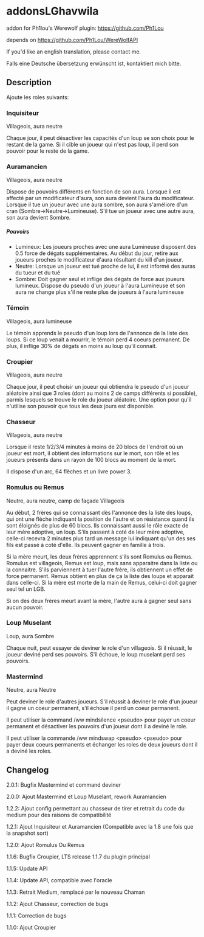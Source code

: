 # addonsLGhavwila
addon for Ph1lou's Werewolf plugin: https://github.com/Ph1Lou

depends on https://github.com/Ph1Lou/WereWolfAPI

If you'd like an english translation, please contact me.

Falls eine Deutsche übersetzung erwünscht ist, kontaktiert mich bitte.

## Description

Ajoute les roles suivants:

### Inquisiteur

Villageois, aura neutre

Chaque jour, il peut désactiver les capacités d'un loup se son choix pour le restant de la game. 
Si il cible un joueur qui n'est pas loup, il perd son pouvoir pour le reste de la game.

### Auramancien

Villageois, aura neutre

Dispose de pouvoirs différents en fonction de son aura.
Lorsque il est affecté par un modificateur d'aura, son aura devient l'aura du modificateur. Lorsque il tue un joueur avec une aura sombre, son aura s'améliore d'un cran (Sombre->Neutre->Lumineuse). S'il tue un joueur avec une autre aura, son aura devient Sombre.

##### Pouvoirs
* Lumineux: Les joueurs proches avec une aura Lumineuse disposent des 0.5 force de dégats supplémentaires. Au début du jour, retire aux joueurs proches le modificateur d'aura résultant du kill d'un joueur.
* Neutre: Lorsque un joueur est tué proche de lui, il est informé des auras du tueur et du tué
* Sombre: Doit gagner seul et inflige des dégats de force aux joueurs lumineux. Dispose du pseudo d'un joueur à l'aura Lumineuse et son aura ne change plus s'il ne reste plus de joueurs à l'aura lumineuse

### Témoin

Villageois, aura lumineuse

Le témoin apprends le pseudo d'un loup lors de l'annonce de la liste des loups. Si ce loup venait a mourrir, le témoin perd 4 coeurs permanent. De plus, il inflige 30% de dégats en moins au loup qu'il connait.

### Croupier

Villageois, aura neutre

Chaque jour, il peut choisir un joueur qui obtiendra le pseudo d'un joueur aléatoire ainsi que 3 roles (dont au moins 2 de camps différents si possible), parmis lesquels se trouve le role du joueur aléatoire. Une option pour qu'il n'utilise son pouvoir que tous les deux jours est disponible.

### Chasseur

Villageois, aura neutre

Lorsque il reste 1/2/3/4 minutes à moins de 20 blocs de l'endroit où un joueur est mort, il obtient des informations sur le mort, son rôle et les joueurs présents dans un rayon de 100 blocs au moment de la mort.

Il dispose d'un arc, 64 flèches et un livre power 3.

### Romulus ou Remus

Neutre, aura neutre, camp de façade Villageois

Au début, 2 frères qui se connaissant dès l'annonce des la liste des loups, qui ont une flèche indiquant la position de l'autre et on résistance quand ils sont éloignés de plus de 60 blocs. Ils connaissant aussi le rôle exacte de leur mère adoptive, un loup. S'ils passent à coté de leur mère adoptive, celle-ci recevra 2 minutes plus tard un message lui indiquant qu'un des ses fils est passé à coté d'elle. Ils peuvent gagner en famille à trois.

Si la mère meurt, les deux frères apprennent s'ils sont Romulus ou Remus. Romulus est villageois, Remus est loup, mais sans apparaitre dans la liste ou la connaitre. S'ils parviennent à tuer l'autre frère, ils obtiennent un effet de force permanent. Remus obtient en plus de ça la liste des loups et apparait dans celle-ci. Si la mère est morte de la main de Remus, celui-ci doit gagner seul tel un LGB.

Si on des deux frères meurt avant la mère, l'autre aura à gagner seul sans aucun pouvoir.

### Loup Muselant

Loup, aura Sombre

Chaque nuit, peut essayer de deviner le role d'un villageois. Si il réussit, le joueur deviné perd ses pouvoirs. S'il échoue, le loup muselant perd ses pouvoirs.

### Mastermind

Neutre, aura Neutre

Peut deviner le role d'autres joueurs. S'il réussit à deviner le role d'un joueur il gagne un coeur permanent, s'il échoue il perd un coeur permanent.

Il peut utiliser la command /ww mindsilence \<pseudo\> pour payer un coeur permanent et désactiver les pouvoirs d'un joueur dont il a deviné le role.

Il peut utiliser la commande /ww mindswap \<pseudo\> \<pseudo\> pour payer deux coeurs permanents et échanger les roles de deux joueurs dont il a deviné les roles.

## Changelog

2.0.1: Bugfix Mastermind et command deviner

2.0.0: Ajout Mastermind et Loup Muselant, rework Auramancien

1.2.2: Ajout config permettant au chasseur de tirer et retrait du code du medium pour des raisons de compatibilité

1.2.1: Ajout Inquisiteur et Auramancien (Compatible avec la 1.8 une fois que la snapshot sort)

1.2.0: Ajout Romulus Ou Remus

1.1.6: Bugfix Croupier, LTS release 1.1.7 du plugin principal

1.1.5: Update API

1.1.4: Update API, compatible avec l'oracle

1.1.3: Retrait Medium, remplacé par le nouveau Chaman

1.1.2: Ajout Chasseur, correction de bugs

1.1.1: Correction de bugs

1.1.0: Ajout Croupier



